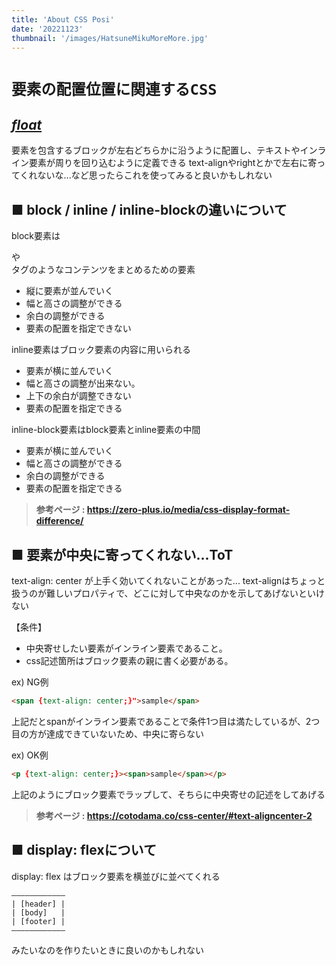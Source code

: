 ```yaml
---
title: 'About CSS Posi'
date: '20221123'
thumbnail: '/images/HatsuneMikuMoreMore.jpg'
---
```


# **`要素の配置位置に関連するCSS`**

## ***[float](https://developer.mozilla.org/ja/docs/Web/CSS/float)***

要素を包含するブロックが左右どちらかに沿うように配置し、テキストやインライン要素が周りを回り込むように定義できる
text-alignやrightとかで左右に寄ってくれないな...など思ったらこれを使ってみると良いかもしれない


## **■ block / inline / inline-blockの違いについて**

block要素は<div>や<section>タグのようなコンテンツをまとめるための要素
- 縦に要素が並んでいく
- 幅と高さの調整ができる
- 余白の調整ができる
- 要素の配置を指定できない

inline要素はブロック要素の内容に用いられる
- 要素が横に並んでいく
- 幅と高さの調整が出来ない。
- 上下の余白が調整できない
- 要素の配置を指定できる

inline-block要素はblock要素とinline要素の中間
- 要素が横に並んでいく
- 幅と高さの調整ができる
- 余白の調整ができる
- 要素の配置を指定できる

> **参考ページ : <https://zero-plus.io/media/css-display-format-difference/>**

## **■ 要素が中央に寄ってくれない...ToT**

text-align: center が上手く効いてくれないことがあった...
text-alignはちょっと扱うのが難しいプロパティで、どこに対して中央なのかを示してあげないといけない

【条件】
- 中央寄せしたい要素がインライン要素であること。
- css記述箇所はブロック要素の親に書く必要がある。

ex)
NG例
```html
<span {text-align: center;}">sample</span>
```
上記だとspanがインライン要素であることで条件1つ目は満たしているが、2つ目の方が達成できていないため、中央に寄らない

ex)
OK例
```html
<p {text-align: center;}><span>sample</span></p>
```
上記のようにブロック要素でラップして、そちらに中央寄せの記述をしてあげる

> **参考ページ : <https://cotodama.co/css-center/#text-aligncenter-2>**

## **■ display: flexについて**
display: flex
はブロック要素を横並びに並べてくれる
```Text
――――――――――――
| [header] |
| [body]   |
| [footer] |
――――――――――――
```
みたいなのを作りたいときに良いのかもしれない
